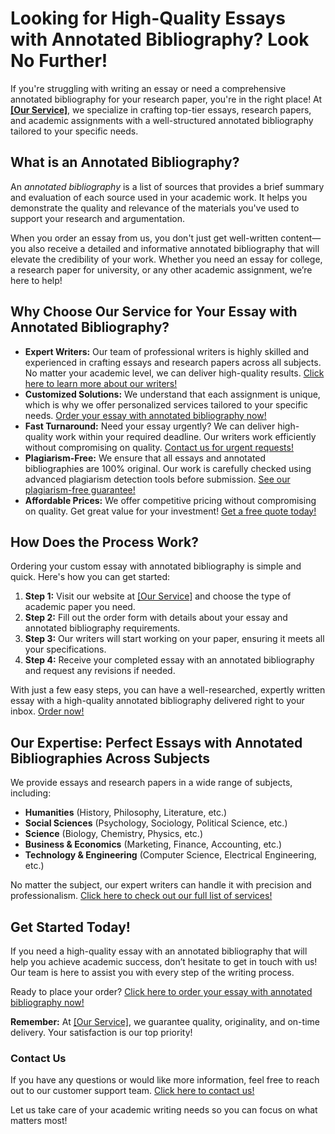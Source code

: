 # Looking for High-Quality Essays with Annotated Bibliography? Look No Further!

If you're struggling with writing an essay or need a comprehensive annotated bibliography for your research paper, you're in the right place! At **[[Our Service]](https://tinyurl.com/topessay?keyword=essay+with+annotated+bibliography)**, we specialize in crafting top-tier essays, research papers, and academic assignments with a well-structured annotated bibliography tailored to your specific needs.

## What is an Annotated Bibliography?

An _annotated bibliography_ is a list of sources that provides a brief summary and evaluation of each source used in your academic work. It helps you demonstrate the quality and relevance of the materials you've used to support your research and argumentation.

When you order an essay from us, you don't just get well-written content—you also receive a detailed and informative annotated bibliography that will elevate the credibility of your work. Whether you need an essay for college, a research paper for university, or any other academic assignment, we’re here to help!

## Why Choose Our Service for Your Essay with Annotated Bibliography?

- **Expert Writers:** Our team of professional writers is highly skilled and experienced in crafting essays and research papers across all subjects. No matter your academic level, we can deliver high-quality results. [Click here to learn more about our writers!](https://tinyurl.com/topessay?keyword=essay+with+annotated+bibliography)
- **Customized Solutions:** We understand that each assignment is unique, which is why we offer personalized services tailored to your specific needs. [Order your essay with annotated bibliography now!](https://tinyurl.com/topessay?keyword=essay+with+annotated+bibliography)
- **Fast Turnaround:** Need your essay urgently? We can deliver high-quality work within your required deadline. Our writers work efficiently without compromising on quality. [Contact us for urgent requests!](https://tinyurl.com/topessay?keyword=essay+with+annotated+bibliography)
- **Plagiarism-Free:** We ensure that all essays and annotated bibliographies are 100% original. Our work is carefully checked using advanced plagiarism detection tools before submission. [See our plagiarism-free guarantee!](https://tinyurl.com/topessay?keyword=essay+with+annotated+bibliography)
- **Affordable Prices:** We offer competitive pricing without compromising on quality. Get great value for your investment! [Get a free quote today!](https://tinyurl.com/topessay?keyword=essay+with+annotated+bibliography)

## How Does the Process Work?

Ordering your custom essay with annotated bibliography is simple and quick. Here's how you can get started:

1. **Step 1:** Visit our website at [[Our Service]](https://tinyurl.com/topessay?keyword=essay+with+annotated+bibliography) and choose the type of academic paper you need.
2. **Step 2:** Fill out the order form with details about your essay and annotated bibliography requirements.
3. **Step 3:** Our writers will start working on your paper, ensuring it meets all your specifications.
4. **Step 4:** Receive your completed essay with an annotated bibliography and request any revisions if needed.

With just a few easy steps, you can have a well-researched, expertly written essay with a high-quality annotated bibliography delivered right to your inbox. [Order now!](https://tinyurl.com/topessay?keyword=essay+with+annotated+bibliography)

## Our Expertise: Perfect Essays with Annotated Bibliographies Across Subjects

We provide essays and research papers in a wide range of subjects, including:

- **Humanities** (History, Philosophy, Literature, etc.)
- **Social Sciences** (Psychology, Sociology, Political Science, etc.)
- **Science** (Biology, Chemistry, Physics, etc.)
- **Business & Economics** (Marketing, Finance, Accounting, etc.)
- **Technology & Engineering** (Computer Science, Electrical Engineering, etc.)

No matter the subject, our expert writers can handle it with precision and professionalism. [Click here to check out our full list of services!](https://tinyurl.com/topessay?keyword=essay+with+annotated+bibliography)

## Get Started Today!

If you need a high-quality essay with an annotated bibliography that will help you achieve academic success, don’t hesitate to get in touch with us! Our team is here to assist you with every step of the writing process.

Ready to place your order? [Click here to order your essay with annotated bibliography now!](https://tinyurl.com/topessay?keyword=essay+with+annotated+bibliography)

**Remember:** At [[Our Service]](https://tinyurl.com/topessay?keyword=essay+with+annotated+bibliography), we guarantee quality, originality, and on-time delivery. Your satisfaction is our top priority!

### Contact Us

If you have any questions or would like more information, feel free to reach out to our customer support team. [Click here to contact us!](https://tinyurl.com/topessay?keyword=essay+with+annotated+bibliography)

Let us take care of your academic writing needs so you can focus on what matters most!

